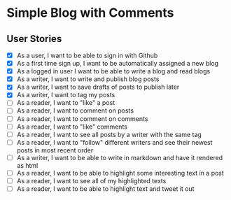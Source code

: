 # Simple Blog with Comments

## User Stories

- [x] As a user, I want to be able to sign in with Github
- [x] As a first time sign up, I want to be automatically assigned a new blog
- [x] As a logged in user I want to be able to write a blog and read blogs
- [x] As a writer, I want to write and publish blog posts
- [x] As a writer, I want to save drafts of posts to publish later
- [x] As a writer, I want to tag my posts
- [ ] As a reader, I want to "like" a post
- [ ] As a reader, I want to comment on posts
- [ ] As a reader, I want to comment on comments
- [ ] As a reader, I want to "like" comments
- [ ] As a reader, I want to see all posts by a writer with the same tag
- [ ] As a reader, I want to "follow" different writers and see their newest posts in most recent order
- [ ] As a writer, I want to be able to write in markdown and have it rendered as html
- [ ] As a reader, I want to be able to highlight some interesting text in a post
- [ ] As a reader, I want to see all of my highlighted texts
- [ ] As a reader, I want to be able to highlight text and tweet it out
